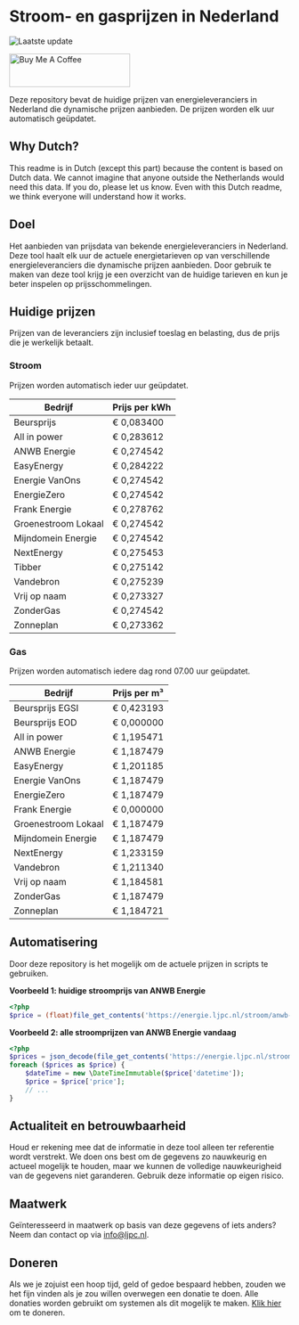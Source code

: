 # Stroom- en gasprijzen in Nederland

![Laatste update](https://img.shields.io/badge/laatste%20update-2023--11--16%2001%3A00%20CET-brightgreen)

<a href="https://www.buymeacoffee.com/Lars-" target="_blank"><img src="https://cdn.buymeacoffee.com/buttons/v2/default-orange.png" alt="Buy Me A Coffee" height="60" style="height: 60px !important;width: 217px !important;" ></a>

Deze repository bevat de huidige prijzen van energieleveranciers in Nederland die dynamische prijzen aanbieden. De prijzen worden elk uur automatisch geüpdatet.

## Why Dutch?

This readme is in Dutch (except this part) because the content is based on Dutch data. We cannot imagine that anyone outside the Netherlands would need this data. If you do, please let us know. Even with this Dutch readme, we think
everyone will understand how it works.

## Doel

Het aanbieden van prijsdata van bekende energieleveranciers in Nederland. Deze tool haalt elk uur de actuele energietarieven op van verschillende energieleveranciers die dynamische prijzen aanbieden. Door gebruik te maken van deze tool
krijg je een overzicht van de huidige tarieven en kun je beter inspelen op prijsschommelingen.

## Huidige prijzen

Prijzen van de leveranciers zijn inclusief toeslag en belasting, dus de prijs die je werkelijk betaalt.

### Stroom

Prijzen worden automatisch ieder uur geüpdatet.

 Bedrijf | Prijs per kWh 
---------|---------------
Beursprijs | € 0,083400
All in power | € 0,283612
ANWB Energie | € 0,274542
EasyEnergy | € 0,284222
Energie VanOns | € 0,274542
EnergieZero | € 0,274542
Frank Energie | € 0,278762
Groenestroom Lokaal | € 0,274542
Mijndomein Energie | € 0,274542
NextEnergy | € 0,275453
Tibber | € 0,275142
Vandebron | € 0,275239
Vrij op naam | € 0,273327
ZonderGas | € 0,274542
Zonneplan | € 0,273362


### Gas

Prijzen worden automatisch iedere dag rond 07.00 uur geüpdatet.

 Bedrijf | Prijs per m³ 
---------|--------------
Beursprijs EGSI | € 0,423193
Beursprijs EOD | € 0,000000
All in power | € 1,195471
ANWB Energie | € 1,187479
EasyEnergy | € 1,201185
Energie VanOns | € 1,187479
EnergieZero | € 1,187479
Frank Energie | € 0,000000
Groenestroom Lokaal | € 1,187479
Mijndomein Energie | € 1,187479
NextEnergy | € 1,233159
Vandebron | € 1,211340
Vrij op naam | € 1,184581
ZonderGas | € 1,187479
Zonneplan | € 1,184721


## Automatisering

Door deze repository is het mogelijk om de actuele prijzen in scripts te gebruiken.

**Voorbeeld 1: huidige stroomprijs van ANWB Energie**

```php
<?php
$price = (float)file_get_contents('https://energie.ljpc.nl/stroom/anwb-energie-nu.txt');

```

**Voorbeeld 2: alle stroomprijzen van ANWB Energie vandaag**

```php
<?php
$prices = json_decode(file_get_contents('https://energie.ljpc.nl/stroom/all-in-power-vandaag.json'),true);
foreach ($prices as $price) {
    $dateTime = new \DateTimeImmutable($price['datetime']);
    $price = $price['price'];
    // ...
}
```

## Actualiteit en betrouwbaarheid

Houd er rekening mee dat de informatie in deze tool alleen ter referentie wordt verstrekt. We doen ons best om de gegevens zo nauwkeurig en actueel mogelijk te houden, maar we kunnen de volledige nauwkeurigheid van de gegevens niet
garanderen. Gebruik deze informatie op eigen risico.

## Maatwerk

Geïnteresseerd in maatwerk op basis van deze gegevens of iets anders? Neem dan contact op
via [info@ljpc.nl](mailto:info@ljpc.nl?subject=Energie%20prijzen).

## Doneren

Als we je zojuist een hoop tijd, geld of gedoe bespaard hebben, zouden we het fijn vinden als je zou willen overwegen een
donatie te doen. Alle donaties worden gebruikt om systemen als dit mogelijk te
maken. [Klik hier](https://www.buymeacoffee.com/Lars-) om te doneren.
